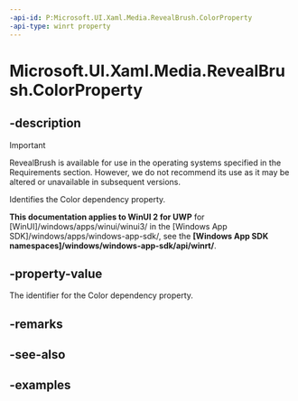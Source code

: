```yaml
---
-api-id: P:Microsoft.UI.Xaml.Media.RevealBrush.ColorProperty
-api-type: winrt property
---
```

<!-- Property syntax.
public DependencyProperty ColorProperty { get; }
-->

# Microsoft.UI.Xaml.Media.RevealBrush.ColorProperty


## -description

> [!Important]
> RevealBrush is available for use in the operating systems specified in the Requirements section. However, we do not recommend its use as it may be altered or unavailable in subsequent versions.

Identifies the Color dependency property.


**This documentation applies to WinUI 2 for UWP** for [WinUI]/windows/apps/winui/winui3/ in the [Windows App SDK]/windows/apps/windows-app-sdk/, see the **[Windows App SDK namespaces]/windows/windows-app-sdk/api/winrt/**.

## -property-value

The identifier for the Color dependency property.


## -remarks


## -see-also


## -examples


